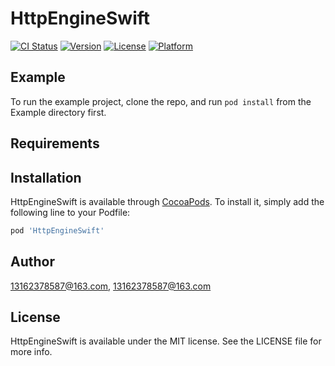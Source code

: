 # HttpEngineSwift

[![CI Status](https://img.shields.io/travis/13162378587@163.com/HttpEngineSwift.svg?style=flat)](https://travis-ci.org/13162378587@163.com/HttpEngineSwift)
[![Version](https://img.shields.io/cocoapods/v/HttpEngineSwift.svg?style=flat)](https://cocoapods.org/pods/HttpEngineSwift)
[![License](https://img.shields.io/cocoapods/l/HttpEngineSwift.svg?style=flat)](https://cocoapods.org/pods/HttpEngineSwift)
[![Platform](https://img.shields.io/cocoapods/p/HttpEngineSwift.svg?style=flat)](https://cocoapods.org/pods/HttpEngineSwift)

## Example

To run the example project, clone the repo, and run `pod install` from the Example directory first.

## Requirements

## Installation

HttpEngineSwift is available through [CocoaPods](https://cocoapods.org). To install
it, simply add the following line to your Podfile:

```ruby
pod 'HttpEngineSwift'
```

## Author

13162378587@163.com, 13162378587@163.com

## License

HttpEngineSwift is available under the MIT license. See the LICENSE file for more info.
